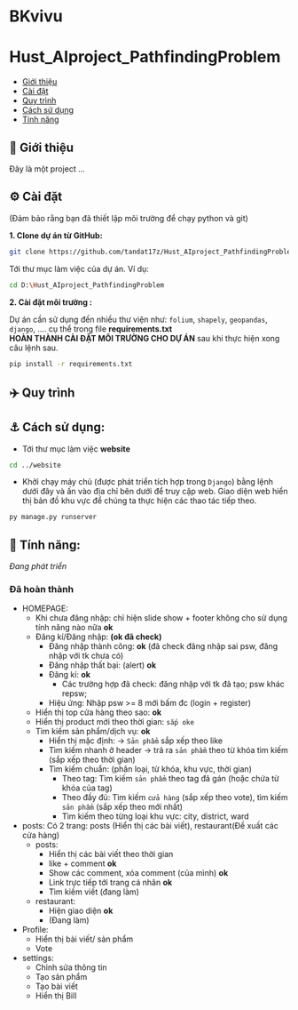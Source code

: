 # BKvivu
# Hust_AIproject_PathfindingProblem
- [Giới thiệu](#angel-giới-thiệu)
- [Cài đặt](#gear-cài-đặt)
- [Quy trình](#airplane-quy-trình)
- [Cách sử dụng](#anchor-cách-sử-dụng)
- [Tính năng](#anger-tính-năng)
## :angel: Giới thiệu
Đây là một project ...
## :gear: Cài đặt
(Đảm bảo rằng bạn đã thiết lập môi trường để chạy python và git)

**1. Clone dự án từ GitHub:**
  ```bash
  git clone https://github.com/tandat17z/Hust_AIproject_PathfindingProblem.git
  ```
Tới thư mục làm việc của dự án. Ví dụ:
  ```bash
  cd D:\Hust_AIproject_PathfindingProblem
  ```
**2. Cài đặt môi trường :**

Dự án cần sử dụng đến nhiều thư viện như:  `folium`, `shapely`, `geopandas`, `django`, .... cụ thể trong file **requirements.txt**<br>
**HOÀN THÀNH CÀI ĐẶT MÔI TRƯỜNG CHO DỰ ÁN** sau khi thực hiện xong câu lệnh sau.
  ```bash
  pip install -r requirements.txt
  ```

## :airplane: Quy trình

## :anchor: Cách sử dụng:
  - Tới thư mục làm việc **website**
  ```bash
  cd ../website
  ```
  - Khởi chạy máy chủ (được phát triển tích hợp trong `Django`) bằng lệnh dưới đây và ấn vào địa chỉ bên dưới để truy cập web. Giao diện web hiển thị bản đồ khu vực để chúng ta thực hiện các thao tác tiếp theo.
  ```bash
  py manage.py runserver
  ```
## :anger: Tính năng: 
_Đang phát triển_
### Đã hoàn thành
- HOMEPAGE:
    - Khi chưa đăng nhập: chỉ hiện slide show + footer không cho sử dụng tính năng nào nữa **ok**
    - Đăng kí/Đăng nhập: **(ok đã check)**
        - Đăng nhập thành công: **ok** (đã check đăng nhập sai psw, đăng nhập với tk chưa có)
        - Đăng nhập thất bại: (alert) **ok**
        - Đăng kí: **ok**
          - Các trường hợp đã check: đăng nhập với tk đã tạo; psw khác repsw;
        - Hiệu ứng: Nhập psw >= 8 mới bấm đc (login + register)
    - Hiển thị top cửa hàng theo sao: **ok**
    - Hiển thị product mới theo thời gian: `sắp oke`
    - Tìm kiếm sản phẩm/dịch vụ: **ok**
        - Hiển thị mặc định: -> `Sản phẩm` sắp xếp theo like
        - Tìm kiếm nhanh ở header -> trả ra `sản phẩm` theo từ khóa tìm kiếm (sắp xếp theo thời gian)
        - Tìm kiếm chuẩn: (phân loại, từ khóa, khu vực, thời gian)
            - Theo tag: Tìm kiếm `sản phẩm` theo tag đã gán (hoặc chứa từ khóa của tag)
            - Theo đầy đủ: Tìm kiếm `cửa hàng` (sắp xếp theo vote), tìm kiếm `sản phẩm` (sắp xếp theo mới nhất)
            - Tìm kiếm theo từng loại khu vực: city, district, ward
- posts: Có 2 trang: posts (Hiển thị các bài viết), restaurant(Đề xuất các cửa hàng)
    - posts:
      - Hiển thị các bài viết theo thời gian
      - like + comment **ok**
      - Show các comment, xóa comment (của mình) **ok**
      - Link trực tiếp tới trang cá nhân **ok**
      - Tìm kiềm viết (đang làm)
    - restaurant:
      - Hiện giao diện **ok**
      - (Đang làm)
- Profile:
    - Hiển thị bài viết/ sản phẩm
    - Vote
- settings:
     - Chỉnh sửa thông tin
     - Tạo sản phẩm
     - Tạo bài viết
     - Hiển thị Bill
